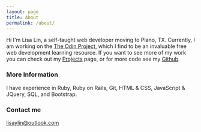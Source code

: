 ```yaml
---
layout: page
title: About
permalink: /about/
---
```


Hi I'm Lisa Lin, a self-taught web developer moving to Plano, TX. Currently, I am working on the [The Odin Project](http://theodinproject.com), which I find to be an invaluable free web development learning resource. If you want to see more of my work you can check out my [Projects](http://lisa-lin.github.io/projects/) page, or for more code see my [Github](https://github.com/lisa-lin).

### More Information

I have experience in Ruby, Ruby on Rails, Git, HTML & CSS, JavaScript & JQuery, SQL, and Bootstrap.

### Contact me

[lisaylin@outlook.com](mailto:lisaylin@outlook.com)
